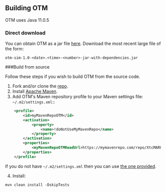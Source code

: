 ## Building OTM

OTM uses Java 11.0.5

### Direct download
You can obtain OTM as a jar file [here](https://mymavenrepo.com/repo/XtcMAROnIu3PyiMCmbdY/edu/berkeley/ucbtrans/otm-sim/1.0-SNAPSHOT/).
Download the most recent large file of the form:

```
otm-sim-1.0-<date>.<time>-<number>-jar-with-dependencies.jar
```

###Build from source

Follow these steps if you wish to build OTM from the source code.

1. Fork and/or clone the [repo](https://github.com/ggomes/otm-sim).
2. Install [Apache Maven](https://maven.apache.org/install.html).
3. Add OTM's Maven repository profile to your Maven settings file: `~/.m2/settings.xml`::

```xml
    <profile>
        <id>myMavenRepoOTM</id>
        <activation>
            <property>
                <name>!doNotUseMyMavenRepo</name>
            </property>
        </activation>
        <properties>
            <myMavenRepoOTMReadUrl>https://mymavenrepo.com/repo/XtcMAROnIu3PyiMCmbdY/</myMavenRepoOTMReadUrl>
        </properties>
    </profile>
```

If you do not have `~/.m2/settings.xml` then you can use [the one provided](https://github.com/ggomes/otm-sim/blob/master/settings.xml).

4. Install:
```
mvn clean install -DskipTests
```